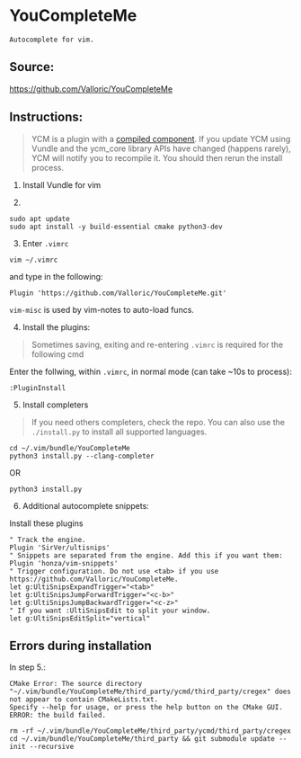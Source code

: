 # YouCompleteMe
	Autocomplete for vim.

## Source:
https://github.com/Valloric/YouCompleteMe

## Instructions:
> YCM is a plugin with a [compiled component](https://github.com/Valloric/YouCompleteMe#linux-64-bit). If you update YCM using Vundle and the ycm_core library APIs have changed (happens rarely), YCM will notify you to recompile it. You should then rerun the install process.

1. Install Vundle for vim

2. 

~~~
sudo apt update
sudo apt install -y build-essential cmake python3-dev
~~~

3. Enter `.vimrc`

~~~
vim ~/.vimrc
~~~
and type in the following:
~~~
Plugin 'https://github.com/Valloric/YouCompleteMe.git'
~~~
`vim-misc` is used by vim-notes to auto-load funcs.

4. Install the plugins:

> Sometimes saving, exiting and re-entering `.vimrc` is required for the following cmd

Enter the follwing, within `.vimrc`, in normal mode (can take ~10s to process):
~~~
:PluginInstall
~~~

5. Install completers

> If you need others completers, check the repo. You can also use the `./install.py` to install all supported languages.

~~~
cd ~/.vim/bundle/YouCompleteMe
python3 install.py --clang-completer
~~~
OR
~~~
python3 install.py
~~~

6. Additional autocomplete snippets:

Install these plugins

~~~
" Track the engine.
Plugin 'SirVer/ultisnips'
" Snippets are separated from the engine. Add this if you want them:
Plugin 'honza/vim-snippets'
" Trigger configuration. Do not use <tab> if you use https://github.com/Valloric/YouCompleteMe.
let g:UltiSnipsExpandTrigger="<tab>"
let g:UltiSnipsJumpForwardTrigger="<c-b>"
let g:UltiSnipsJumpBackwardTrigger="<c-z>"
" If you want :UltiSnipsEdit to split your window.
let g:UltiSnipsEditSplit="vertical"
~~~

## Errors during installation

In step 5.:
~~~
CMake Error: The source directory "~/.vim/bundle/YouCompleteMe/third_party/ycmd/third_party/cregex" does not appear to contain CMakeLists.txt.
Specify --help for usage, or press the help button on the CMake GUI.
ERROR: the build failed.
~~~

~~~
rm -rf ~/.vim/bundle/YouCompleteMe/third_party/ycmd/third_party/cregex
cd ~/.vim/bundle/YouCompleteMe/third_party && git submodule update --init --recursive 
~~~

